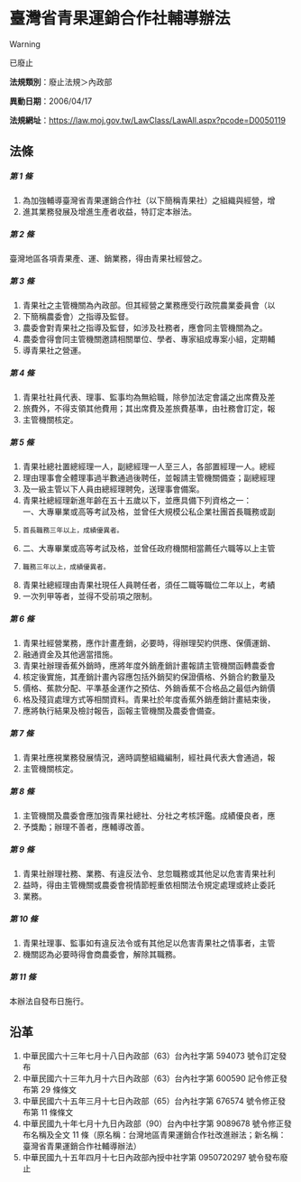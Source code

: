 # 臺灣省青果運銷合作社輔導辦法
> [!WARNING]
> 已廢止

**法規類別**：廢止法規＞內政部

**異動日期**：2006/04/17  

**法規網址**：https://law.moj.gov.tw/LawClass/LawAll.aspx?pcode=D0050119



## 法條
##### 第 1 條
1. 為加強輔導臺灣省青果運銷合作社（以下簡稱青果社）之組織與經營，增
1. 進其業務發展及增進生產者收益，特訂定本辦法。

##### 第 2 條
臺灣地區各項青果產、運、銷業務，得由青果社經營之。

##### 第 3 條
1. 青果社之主管機關為內政部。但其經營之業務應受行政院農業委員會（以
1. 下簡稱農委會）之指導及監督。
1. 農委會對青果社之指導及監督，如涉及社務者，應會同主管機關為之。
1. 農委會得會同主管機關邀請相關單位、學者、專家組成專案小組，定期輔
1. 導青果社之營運。

##### 第 4 條
1. 青果社社員代表、理事、監事均為無給職，除參加法定會議之出席費及差
1. 旅費外，不得支領其他費用；其出席費及差旅費基準，由社務會訂定，報
1. 主管機關核定。

##### 第 5 條
1. 青果社總社置總經理一人，副總經理一人至三人，各部置經理一人。總經
1. 理由理事會全體理事過半數通過後聘任，並報請主管機關備查；副總經理
1. 及一級主管以下人員由總經理聘免，送理事會備案。
1. 青果社總經理新進年齡在五十五歲以下，並應具備下列資格之一：  
一、大專畢業或高等考試及格，並曾任大規模公私企業社團首長職務或副
1.     首長職務三年以上，成績優異者。
1. 二、大專畢業或高等考試及格，並曾任政府機關相當薦任六職等以上主管
1.     職務三年以上，成績優異者。
1. 青果社總經理由青果社現任人員聘任者，須任二職等職位二年以上，考績
1. 一次列甲等者，並得不受前項之限制。

##### 第 6 條
1. 青果社經營業務，應作計畫產銷，必要時，得辦理契約供應、保價運銷、
1. 融通資金及其他適當措施。
1. 青果社辦理香蕉外銷時，應將年度外銷產銷計畫報請主管機關函轉農委會
1. 核定後實施，其產銷計畫內容應包括外銷契約保證價格、外銷合約數量及
1. 價格、蕉款分配、平準基金運作之預估、外銷香蕉不合格品之最低內銷價
1. 格及殘貨處理方式等相關資料。青果社於年度香蕉外銷產銷計畫結束後，
1. 應將執行結果及檢討報告，函報主管機關及農委會備查。

##### 第 7 條
1. 青果社應視業務發展情況，適時調整組織編制，經社員代表大會通過，報
1. 主管機關核定。

##### 第 8 條
1. 主管機關及農委會應加強青果社總社、分社之考核評鑑。成績優良者，應
1. 予獎勵；辦理不善者，應輔導改善。

##### 第 9 條
1. 青果社辦理社務、業務、有違反法令、怠忽職務或其他足以危害青果社利
1. 益時，得由主管機關或農委會視情節輕重依相關法令規定處理或終止委託
1. 業務。

##### 第 10 條
1. 青果社理事、監事如有違反法令或有其他足以危害青果社之情事者，主管
1. 機關認為必要時得會商農委會，解除其職務。

##### 第 11 條
本辦法自發布日施行。

## 沿革
1. 中華民國六十三年七月十八日內政部（63）台內社字第 594073 號令訂定發布
1. 中華民國六十三年九月十六日內政部（63）台內社字第 600590 記令修正發布第 29 條條文
1. 中華民國六十五年三月十七日內政部（65）台內社字第 676574 號令修正發布第 11 條條文
1. 中華民國九十年七月十九日內政部（90）台內中社字第 9089678  號令修正發布名稱及全文 11 條（原名稱：台灣地區青果運銷合作社改進辦法；新名稱：臺灣省青果運銷合作社輔導辦法）
1. 中華民國九十五年四月十七日內政部內授中社字第 0950720297 號令發布廢止
